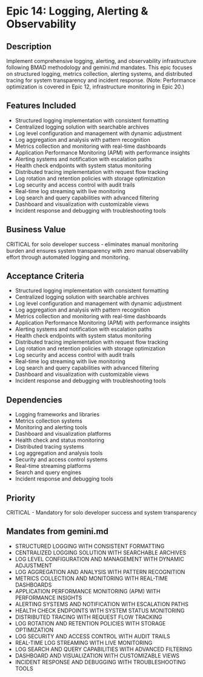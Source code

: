 # Epic 14: Logging, Alerting & Observability

## Description

Implement comprehensive logging, alerting, and observability infrastructure following BMAD methodology and gemini.md mandates. This epic focuses on structured logging, metrics collection, alerting systems, and distributed tracing for system transparency and incident response. (Note: Performance optimization is covered in Epic 12, infrastructure monitoring in Epic 20.)

## Features Included

- Structured logging implementation with consistent formatting
- Centralized logging solution with searchable archives
- Log level configuration and management with dynamic adjustment
- Log aggregation and analysis with pattern recognition
- Metrics collection and monitoring with real-time dashboards
- Application Performance Monitoring (APM) with performance insights
- Alerting systems and notification with escalation paths
- Health check endpoints with system status monitoring
- Distributed tracing implementation with request flow tracking
- Log rotation and retention policies with storage optimization
- Log security and access control with audit trails
- Real-time log streaming with live monitoring
- Log search and query capabilities with advanced filtering
- Dashboard and visualization with customizable views
- Incident response and debugging with troubleshooting tools

## Business Value

CRITICAL for solo developer success - eliminates manual monitoring burden and ensures system transparency with zero manual observability effort through automated logging and monitoring.

## Acceptance Criteria

- Structured logging implementation with consistent formatting
- Centralized logging solution with searchable archives
- Log level configuration and management with dynamic adjustment
- Log aggregation and analysis with pattern recognition
- Metrics collection and monitoring with real-time dashboards
- Application Performance Monitoring (APM) with performance insights
- Alerting systems and notification with escalation paths
- Health check endpoints with system status monitoring
- Distributed tracing implementation with request flow tracking
- Log rotation and retention policies with storage optimization
- Log security and access control with audit trails
- Real-time log streaming with live monitoring
- Log search and query capabilities with advanced filtering
- Dashboard and visualization with customizable views
- Incident response and debugging with troubleshooting tools

## Dependencies

- Logging frameworks and libraries
- Metrics collection systems
- Monitoring and alerting tools
- Dashboard and visualization platforms
- Health check and status monitoring
- Distributed tracing systems
- Log aggregation and analysis tools
- Security and access control systems
- Real-time streaming platforms
- Search and query engines
- Incident response and debugging tools

## Priority

CRITICAL - Mandatory for solo developer success and system transparency

## Mandates from gemini.md

- STRUCTURED LOGGING WITH CONSISTENT FORMATTING
- CENTRALIZED LOGGING SOLUTION WITH SEARCHABLE ARCHIVES
- LOG LEVEL CONFIGURATION AND MANAGEMENT WITH DYNAMIC ADJUSTMENT
- LOG AGGREGATION AND ANALYSIS WITH PATTERN RECOGNITION
- METRICS COLLECTION AND MONITORING WITH REAL-TIME DASHBOARDS
- APPLICATION PERFORMANCE MONITORING (APM) WITH PERFORMANCE INSIGHTS
- ALERTING SYSTEMS AND NOTIFICATION WITH ESCALATION PATHS
- HEALTH CHECK ENDPOINTS WITH SYSTEM STATUS MONITORING
- DISTRIBUTED TRACING WITH REQUEST FLOW TRACKING
- LOG ROTATION AND RETENTION POLICIES WITH STORAGE OPTIMIZATION
- LOG SECURITY AND ACCESS CONTROL WITH AUDIT TRAILS
- REAL-TIME LOG STREAMING WITH LIVE MONITORING
- LOG SEARCH AND QUERY CAPABILITIES WITH ADVANCED FILTERING
- DASHBOARD AND VISUALIZATION WITH CUSTOMIZABLE VIEWS
- INCIDENT RESPONSE AND DEBUGGING WITH TROUBLESHOOTING TOOLS
